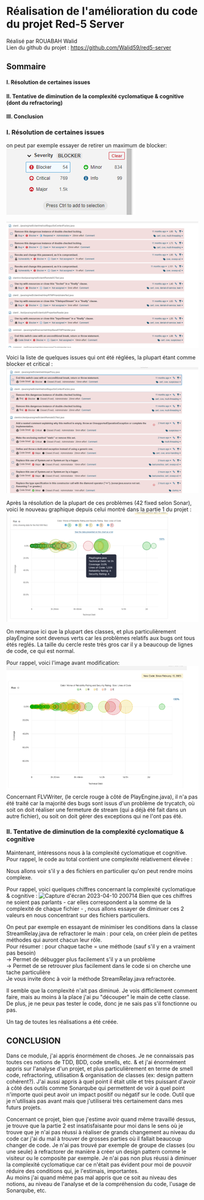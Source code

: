 # Réalisation de l'amélioration du code du projet Red-5 Server
Réalisé par ROUABAH Walid  
Lien du github du projet : https://github.com/Walid59/red5-server

## Sommaire

#### I. Résolution de certaines issues
#### II. Tentative de diminution de la complexité cyclomatique & cognitive (dont du refractoring)
#### III. Conclusion



### I. Résolution de certaines issues
on peut par exemple essayer de retirer un maximum de blocker:
![image](image_2.png)

![image](image_3.png)

Voici la liste de quelques issues qui ont été réglées, la plupart étant comme blocker et critical : ![image](image_4.png)

Après la résolution de la plupart de ces problèmes (42 fixed selon Sonar), voici le nouveau graphique depuis celui montré dans la partie 1 du projet : 
![image](image_11.png)

On remarque ici que la plupart des classes, et plus particulièrement playEngine sont devenus verts car les problèmes relatifs aux bugs ont tous étés reglés. La taille du cercle reste très gros car il y a beaucoup de lignes de code, ce qui est normal.  

Pour rappel, voici l'image avant modification:  
![image](image_12.png)  
Concernant FLVWriter, (le cercle rouge à côté de PlayEngine.java), il n'a pas été traité car la majorité des bugs sont issus d'un problème de trycatch, où soit on doit réaliser une fermeture de stream (qui a déjà été fait dans un autre fichier), ou soit on doit gérer des exceptions qui ne l'ont pas été.

### II. Tentative de diminution de la complexité cyclomatique & cognitive  


Maintenant, intéressons nous à la complexité cyclomatique et cognitive. Pour rappel, le code au total contient une complexité relativement élevée :

Nous allons voir s'il y a des fichiers en particulier qu'on peut rendre moins complexe.

Pour rappel, voici quelques chiffres concernant la complexité cyclomatique & cognitive  :
![Capture d'écran 2023-04-10 200714](Capture%20d'%C3%A9cran%202023-04-10%20200714.png)
Bien que ces chiffres ne soient pas parlants - car elles correspondent a la somme de la complexité de chaque fichier - , nous allons essayer de diminuer ces 2 valeurs en nous concentrant sur des fichiers particuliers.  

On peut par exemple en essayant de minimiser les conditions dans la classe StreamRelay.java de refractorer le main : pour cela, on créer plein de petites méthodes qui auront chacun leur rôle.  
Pour résumer : pour chaque tache = une méthode (sauf s'il y en a vraiment pas besoin)  
-> Permet de débugger plus facilement s'il y a un problème  
-> Permet de se retrouver plus facilement dans le code si on cherche une tache particulière  
Je vous invite donc à voir la méthode StreamRelay.java refractorée.

Il semble que la complexité n'ait pas diminué. Je vois difficilement comment faire, mais au moins à la place j'ai pu "découper" le main de cette classe.
De plus, je ne peux pas tester le code, donc je ne sais pas s'il fonctionne ou pas.

Un tag de toutes les réalisations a été créée.

## CONCLUSION

Dans ce module, j'ai appris énormément de choses. Je ne connaissais pas toutes ces notions de TDD, BDD, code smells, etc. & et j'ai énormément appris sur l'analyse d'un projet, et plus particulièrement en terme de smell code, refractoring, utilisation & organisation de classes (ex: design pattern cohérent?). J'ai aussi appris à quel point il était utile et très puissant d'avoir à côté des outils comme Sonarqube qui permettent de voir à quel point n'importe quoi peut avoir un impact positif ou négatif sur le code. Outil que je n'utilisais pas avant mais que j'utiliserai très certainement dans mes futurs projets.  

Concernant ce projet, bien que j'estime avoir quand même travaillé dessus, je trouve que la partie 2 est insatisfaisante pour moi dans le sens où je trouve que je n'ai pas réussi à réaliser de grands changement au niveau du code car j'ai du mal à trouver de grosses parties où il fallait beaucoup changer de code. Je n'ai pas trouvé par exemple de groupe de classes (ou une seule) à refractorer de manière à créer un design pattern comme le visiteur ou le composite par exemple. Je n'ai pas non plus réussi à diminuer la complexité cyclomatique car ce n'était pas évident pour moi de pouvoir réduire des conditions qui, je l'estimais, importantes.  
Au moins j'ai quand même pas mal appris que ce soit au niveau des notions, au niveau de l'analyse et de la compréhension du code, l'usage de Sonarqube, etc.
